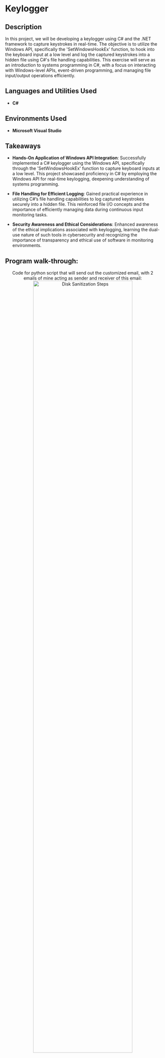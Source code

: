 <h1>Keylogger</h1>


<h2>Description</h2>
In this project, we will be developing a keylogger using C# and the .NET framework to capture keystrokes in real-time. The objective is to utilize the Windows API, specifically the 'SetWindowsHookEx' function, to hook into the keyboard input at a low level and log the captured keystrokes into a hidden file using C#'s file handling capabilities. This exercise will serve as an introduction to systems programming in C#, with a focus on interacting with Windows-level APIs, event-driven programming, and managing file input/output operations efficiently. <br />


<h2>Languages and Utilities Used</h2>

- <b>C#</b>

<h2>Environments Used </h2>

- <b>Microsoft Visual Studio</b> 

<h2>Takeaways</h2>

- <b>Hands-On Application of Windows API Integration</b>: Successfully implemented a C# keylogger using the Windows API, specifically through the 'SetWindowsHookEx' function to capture keyboard inputs at a low level. This project showcased proficiency in C# by employing the Windows API for real-time keylogging, deepening understanding of systems programming.

- <b>File Handling for Efficient Logging</b>: Gained practical experience in utilizing C#’s file handling capabilities to log captured keystrokes securely into a hidden file. This reinforced file I/O concepts and the importance of efficiently managing data during continuous input monitoring tasks.
  
- <b>Security Awareness and Ethical Considerations</b>: Enhanced awareness of the ethical implications associated with keylogging, learning the dual-use nature of such tools in cybersecurity and recognizing the importance of transparency and ethical use of software in monitoring environments.






<h2>Program walk-through:</h2>

<p align="center">
Code for python script that will send out the customized email, with 2 emails of mine acting as sender and receiver of this email: <br/>
<img src="code for emailer.PNG" height="80%" width="80%" alt="Disk Sanitization Steps"/>
<br />

<p align="center">
Successful execution of script resulting in custom email being sent out with a message and link contained in the body: <br/>
<img src="verification of email being sent.PNG" height="80%" width="80%" alt="Disk Sanitization Steps"/>
<br />







</p>


<!--
 ```diff
- text in red
+ text in green
! text in orange
# text in gray
@@ text in purple (and bold)@@
```
--!>

